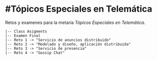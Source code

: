 #Tópicos Especiales en Telemática
========

Retos y examenes para la metaria *Tópicos Especiales en Telemática*.

	|-- Class Asigments
	|-- Examen Final
  	|-- Reto 1 -> "Servicio de anuncios distribuido"
  	|-- Reto 2 -> "Modelado y diseño, aplicación distribuida"
  	|-- Reto 3 -> "Servicio de presencia"
  	|-- Reto 4 -> "Gossip Chat"